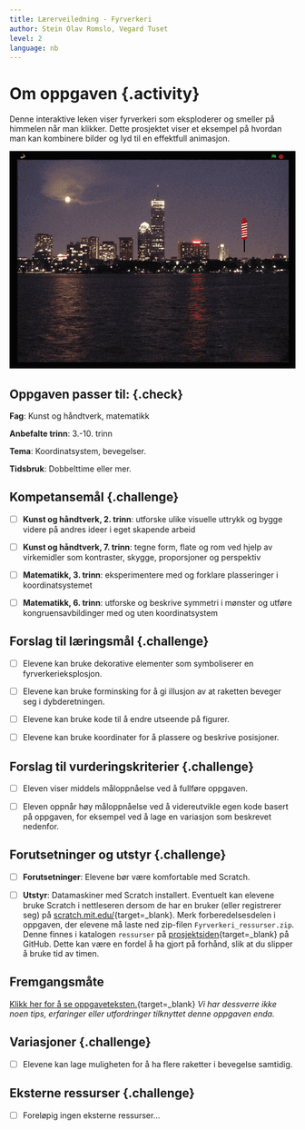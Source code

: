 ```yaml
---
title: Lærerveiledning - Fyrverkeri
author: Stein Olav Romslo, Vegard Tuset
level: 2
language: nb
---
```



# Om oppgaven {.activity}

Denne interaktive leken viser fyrverkeri som eksploderer og smeller på himmelen
når man klikker. Dette prosjektet viser et eksempel på hvordan man kan kombinere
bilder og lyd til en effektfull animasjon.

![Bilde av en rakett over en by](fyrverkeri.png)

## Oppgaven passer til: {.check}

 __Fag__: Kunst og håndtverk, matematikk

__Anbefalte trinn__: 3.-10. trinn

__Tema__: Koordinatsystem, bevegelser.

__Tidsbruk__: Dobbelttime eller mer.

## Kompetansemål {.challenge}

- [ ]  __Kunst og håndtverk, 2. trinn__: utforske ulike visuelle uttrykk og
      bygge videre på andres ideer i eget skapende arbeid

- [ ]  __Kunst og håndtverk, 7. trinn__: tegne form, flate og rom ved hjelp av
       virkemidler som kontraster, skygge, proporsjoner og perspektiv

- [ ]  __Matematikk, 3. trinn__: eksperimentere med og forklare plasseringer i
       koordinatsystemet

- [ ]  __Matematikk, 6. trinn__: utforske og beskrive symmetri i mønster og
       utføre kongruensavbildinger med og uten koordinatsystem

## Forslag til læringsmål {.challenge}

- [ ]  Elevene kan bruke dekorative elementer som symboliserer en
       fyrverkerieksplosjon.

- [ ]  Elevene kan bruke forminsking for å gi illusjon av at raketten beveger
       seg i dybderetningen.

- [ ]  Elevene kan bruke kode til å endre utseende på figurer.

- [ ]  Elevene kan bruke koordinater for å plassere og beskrive posisjoner.

## Forslag til vurderingskriterier {.challenge}

- [ ] Eleven viser middels måloppnåelse ved å fullføre oppgaven.

- [ ] Eleven oppnår høy måloppnåelse ved å videreutvikle egen kode basert på
      oppgaven, for eksempel ved å lage en variasjon som beskrevet nedenfor.

## Forutsetninger og utstyr {.challenge}

- [ ]  __Forutsetninger__: Elevene bør være komfortable med Scratch.

- [ ] __Utstyr__: Datamaskiner med Scratch installert. Eventuelt kan elevene
      bruke Scratch i nettleseren dersom de har en bruker (eller registrerer
      seg) på [scratch.mit.edu/](http://scratch.mit.edu/){target=_blank}. Merk
      forberedelsesdelen i oppgaven, der elevene må laste ned zip-filen
      `Fyrverkeri_ressurser.zip`. Denne finnes i katalogen `ressurser` på
      [prosjektsiden](https://github.com/kodeklubben/oppgaver/tree/master/src/scratch/){target=_blank}
      på GitHub. Dette kan være en fordel å ha gjort på forhånd, slik at du
      slipper å bruke tid av timen.

## Fremgangsmåte

[Klikk her for å se
oppgaveteksten.](../fyrverkeri/fyrverkeri.html){target=_blank} _Vi har dessverre
ikke noen tips, erfaringer eller utfordringer tilknyttet denne oppgaven enda._

## Variasjoner {.challenge}

- [ ] Elevene kan lage muligheten for å ha flere raketter i bevegelse samtidig.

## Eksterne ressurser {.challenge}

- [ ] Foreløpig ingen eksterne ressurser...

